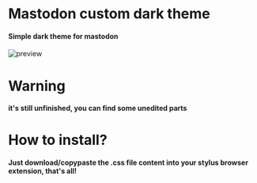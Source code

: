 # Mastodon custom dark theme
#### Simple dark theme for mastodon

<img alt="preview" src="https://cdn.discordapp.com/attachments/920986174565257236/994209847241363486/bro_what.png"/>

# Warning
#### it's still unfinished, you can find some unedited parts

# How to install?
#### Just download/copypaste the .css file content into your stylus browser extension, that's all!
